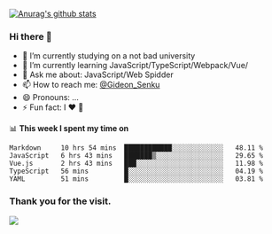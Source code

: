 [![Anurag's github stats](https://github-readme-stats.vercel.app/api?username=gideonsenku)](https://github.com/anuraghazra/github-readme-stats)
### Hi there 👋
- 🔭 I’m currently studying on a not bad university 
- 🌱 I’m currently learning JavaScript/TypeScript/Webpack/Vue/
- 💬 Ask me about: JavaScript/Web Spidder 
- 📫 How to reach me: [@Gideon_Senku](https://t.me/Gideon_Senku)
- 😄 Pronouns: ...
- ⚡ Fun fact: I ❤️ 🎵

📊 **This week I spent my time on**
<!--START_SECTION:waka-->
```text
Markdown     10 hrs 54 mins  ████████████░░░░░░░░░░░░░   48.11 % 
JavaScript   6 hrs 43 mins   ███████▒░░░░░░░░░░░░░░░░░   29.65 % 
Vue.js       2 hrs 43 mins   ███░░░░░░░░░░░░░░░░░░░░░░   11.98 % 
TypeScript   56 mins         █░░░░░░░░░░░░░░░░░░░░░░░░   04.19 % 
YAML         51 mins         █░░░░░░░░░░░░░░░░░░░░░░░░   03.81 % 
```
<!--END_SECTION:waka-->


### Thank you for the visit.
![](http://profile-counter.glitch.me/gideonsenku/count.svg)
<!--
**GideonSenku/GideonSenku** is a ✨ _special_ ✨ repository because its `README.md` (this file) appears on your GitHub profile.

Here are some ideas to get you started:

- 🔭 I’m currently working on ...
- 🌱 I’m currently learning ...
- 👯 I’m looking to collaborate on ...
- 🤔 I’m looking for help with ...
- 💬 Ask me about ...
- 📫 How to reach me: ...
- 😄 Pronouns: ...
- ⚡ Fun fact: ...
-->
